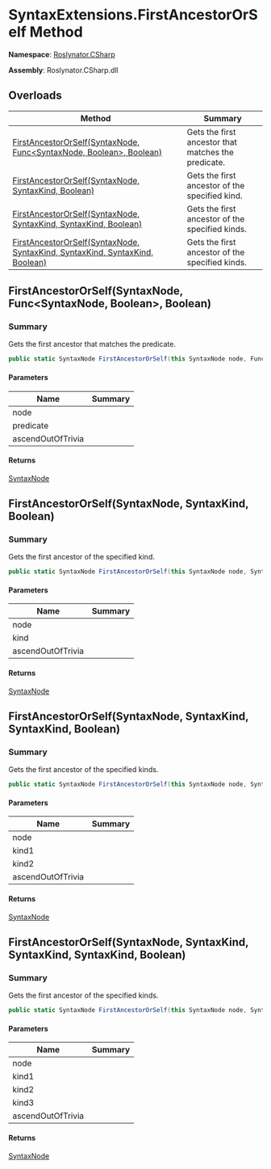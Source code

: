 # SyntaxExtensions\.FirstAncestorOrSelf Method

**Namespace**: [Roslynator.CSharp](../../README.md)

**Assembly**: Roslynator\.CSharp\.dll

## Overloads

| Method | Summary |
| ------ | ------- |
| [FirstAncestorOrSelf(SyntaxNode, Func\<SyntaxNode, Boolean>, Boolean)](#Roslynator_CSharp_SyntaxExtensions_FirstAncestorOrSelf_Microsoft_CodeAnalysis_SyntaxNode_System_Func_Microsoft_CodeAnalysis_SyntaxNode_System_Boolean__System_Boolean_) | Gets the first ancestor that matches the predicate\. |
| [FirstAncestorOrSelf(SyntaxNode, SyntaxKind, Boolean)](#Roslynator_CSharp_SyntaxExtensions_FirstAncestorOrSelf_Microsoft_CodeAnalysis_SyntaxNode_Microsoft_CodeAnalysis_CSharp_SyntaxKind_System_Boolean_) | Gets the first ancestor of the specified kind\. |
| [FirstAncestorOrSelf(SyntaxNode, SyntaxKind, SyntaxKind, Boolean)](#Roslynator_CSharp_SyntaxExtensions_FirstAncestorOrSelf_Microsoft_CodeAnalysis_SyntaxNode_Microsoft_CodeAnalysis_CSharp_SyntaxKind_Microsoft_CodeAnalysis_CSharp_SyntaxKind_System_Boolean_) | Gets the first ancestor of the specified kinds\. |
| [FirstAncestorOrSelf(SyntaxNode, SyntaxKind, SyntaxKind, SyntaxKind, Boolean)](#Roslynator_CSharp_SyntaxExtensions_FirstAncestorOrSelf_Microsoft_CodeAnalysis_SyntaxNode_Microsoft_CodeAnalysis_CSharp_SyntaxKind_Microsoft_CodeAnalysis_CSharp_SyntaxKind_Microsoft_CodeAnalysis_CSharp_SyntaxKind_System_Boolean_) | Gets the first ancestor of the specified kinds\. |

## FirstAncestorOrSelf\(SyntaxNode, Func\<SyntaxNode, Boolean>, Boolean\)<a name="Roslynator_CSharp_SyntaxExtensions_FirstAncestorOrSelf_Microsoft_CodeAnalysis_SyntaxNode_System_Func_Microsoft_CodeAnalysis_SyntaxNode_System_Boolean__System_Boolean_"></a>

### Summary

Gets the first ancestor that matches the predicate\.

```csharp
public static SyntaxNode FirstAncestorOrSelf(this SyntaxNode node, Func<SyntaxNode, bool> predicate, bool ascendOutOfTrivia = true)
```

#### Parameters

| Name | Summary |
| ---- | ------- |
| node | |
| predicate | |
| ascendOutOfTrivia | |

#### Returns

[SyntaxNode](https://docs.microsoft.com/en-us/dotnet/api/microsoft.codeanalysis.syntaxnode)

## FirstAncestorOrSelf\(SyntaxNode, SyntaxKind, Boolean\)<a name="Roslynator_CSharp_SyntaxExtensions_FirstAncestorOrSelf_Microsoft_CodeAnalysis_SyntaxNode_Microsoft_CodeAnalysis_CSharp_SyntaxKind_System_Boolean_"></a>

### Summary

Gets the first ancestor of the specified kind\.

```csharp
public static SyntaxNode FirstAncestorOrSelf(this SyntaxNode node, SyntaxKind kind, bool ascendOutOfTrivia = true)
```

#### Parameters

| Name | Summary |
| ---- | ------- |
| node | |
| kind | |
| ascendOutOfTrivia | |

#### Returns

[SyntaxNode](https://docs.microsoft.com/en-us/dotnet/api/microsoft.codeanalysis.syntaxnode)

## FirstAncestorOrSelf\(SyntaxNode, SyntaxKind, SyntaxKind, Boolean\)<a name="Roslynator_CSharp_SyntaxExtensions_FirstAncestorOrSelf_Microsoft_CodeAnalysis_SyntaxNode_Microsoft_CodeAnalysis_CSharp_SyntaxKind_Microsoft_CodeAnalysis_CSharp_SyntaxKind_System_Boolean_"></a>

### Summary

Gets the first ancestor of the specified kinds\.

```csharp
public static SyntaxNode FirstAncestorOrSelf(this SyntaxNode node, SyntaxKind kind1, SyntaxKind kind2, bool ascendOutOfTrivia = true)
```

#### Parameters

| Name | Summary |
| ---- | ------- |
| node | |
| kind1 | |
| kind2 | |
| ascendOutOfTrivia | |

#### Returns

[SyntaxNode](https://docs.microsoft.com/en-us/dotnet/api/microsoft.codeanalysis.syntaxnode)

## FirstAncestorOrSelf\(SyntaxNode, SyntaxKind, SyntaxKind, SyntaxKind, Boolean\)<a name="Roslynator_CSharp_SyntaxExtensions_FirstAncestorOrSelf_Microsoft_CodeAnalysis_SyntaxNode_Microsoft_CodeAnalysis_CSharp_SyntaxKind_Microsoft_CodeAnalysis_CSharp_SyntaxKind_Microsoft_CodeAnalysis_CSharp_SyntaxKind_System_Boolean_"></a>

### Summary

Gets the first ancestor of the specified kinds\.

```csharp
public static SyntaxNode FirstAncestorOrSelf(this SyntaxNode node, SyntaxKind kind1, SyntaxKind kind2, SyntaxKind kind3, bool ascendOutOfTrivia = true)
```

#### Parameters

| Name | Summary |
| ---- | ------- |
| node | |
| kind1 | |
| kind2 | |
| kind3 | |
| ascendOutOfTrivia | |

#### Returns

[SyntaxNode](https://docs.microsoft.com/en-us/dotnet/api/microsoft.codeanalysis.syntaxnode)

